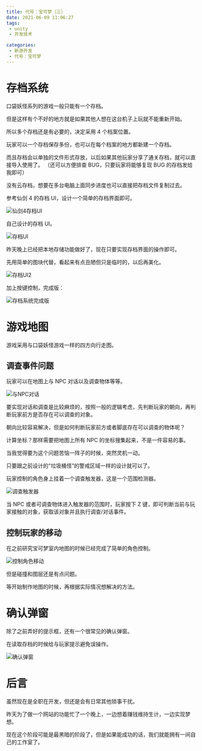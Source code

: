 ```yaml
---
title: 代号：宝可梦（三）
date: 2021-06-09 11:06:27
tags:
 - unity
 - 开发技术

categories:
 - 新游开发
 - 代号：宝可梦
---
```

# 存档系统
口袋妖怪系列的游戏一般只能有一个存档。

但是这样有个不好的地方就是如果其他人想在这台机子上玩就不能重新开始。

所以多个存档还是有必要的，决定采用 4 个档案位置。

玩家可以一个存档保存多份，也可以在每个档案的地方都新建一个存档。

而且存档会以单独的文件形式存放，以后如果其他玩家分享了通关存档，就可以直接导入使用了。
（还可以方便排查 BUG，只要玩家将能够复现 BUG 的存档发给我即可）

没有云存档，想要在多台电脑上面同步进度也可以直接把存档文件复制过去。

参考仙剑 4 的存档 UI，设计一个简单的存档界面即可。

![仙剑4存档UI](https://files.catbox.moe/vnhguy.jpg)

自己设计的存档 UI。

![存档UI](https://files.catbox.moe/p1yevu.jpg)

昨天晚上已经把本地存储功能做好了，现在只要实现存档界面的操作即可。

先用简单的图块代替，看起来有点丑陋但只是临时的，以后再美化。

![存档UI2](https://files.catbox.moe/skw0cw.jpg)

加上按键控制，完成版：

![存档系统完成版](https://files.catbox.moe/v6mfng.gif)

# 游戏地图
游戏采用与口袋妖怪游戏一样的四方向行走图。

## 调查事件问题
玩家可以在地图上与 NPC 对话以及调查物体等等。

![与NPC对话](https://files.catbox.moe/mcsesx.jpg)

要实现对话和调查是比较麻烦的，按照一般的逻辑考虑，先判断玩家的朝向，再判断玩家前方是否存在可以调查的对象。

朝向比较容易解决，但是如何判断玩家前方或者脚底存在可以调查的物体呢？

计算坐标？那样需要把地图上所有 NPC 的坐标搜集起来，不是一件容易的事。

当我觉得要为这个问题苦恼一阵子的时候，突然灵机一动。

只要跟之前设计的“垃圾桶怪”的警戒区域一样的设计就可以了。

玩家控制的角色身上挂着一个调查触发器，这是一个范围检测器。

![调查触发器](https://files.catbox.moe/r4vifo.jpg)

当 NPC 或者可调查物体进入触发器的范围时，玩家按下 Z 键，即可判断当前与玩家接触的对象，获取该对象并且执行调查/对话事件。

## 控制玩家的移动
在之前研究宝可梦室内地图的时候已经完成了简单的角色控制。

![控制角色移动](https://files.catbox.moe/vlxb26.gif)

但是碰撞和图层还是有点问题。

等开始制作地图的时候，再根据实际情况想解决的方法。

# 确认弹窗
除了之前弄好的提示框，还有一个很常见的确认弹窗。

在读取存档的时候给与玩家提示避免误操作。

![确认弹窗](https://files.catbox.moe/ddcdvj.jpg)

# 后言
虽然现在是全职在开发，但还是会有日常其他琐事干扰。

昨天为了做一个网站的功能忙了一个晚上，一边想着赚钱维持生计，一边实现梦想。

现在这个阶段可能是最黑暗的阶段了，但是如果能成功的话，我们就能拥有一间自己的工作室了。